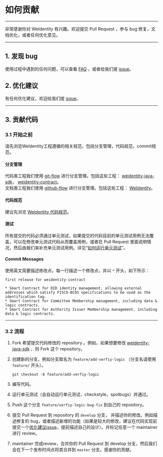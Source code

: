 # 如何贡献

---

非常感谢你对 WeIdentity 有兴趣。欢迎提交 Pull Request ，参与 bug 修复，文档优化，或者任何优化意见。

---

## 1. 发现 bug

使用过程中遇到的任何问题，可以查看 [FAQ](docs/zh_CN/docs/faq.md) ，或者给我们提 [issue](https://github.com/webankopen/WeIdentity/issues)。

## 2. 优化建议

有任何优化建议，欢迎给我们提 [issue](https://github.com/webankopen/WeIdentity/issues)。

---

## 3. 贡献代码

### 3.1 开始之前

请先浏览WeIdentity工程遵循的相关规范，包括分支管理，代码规范，commit规范。

#### 分支管理

代码类工程我们使用 [git-flow](https://nvie.com/posts/a-successful-git-branching-model/) 进行分支管理。包括这些工程： [weidentity-java-sdk](https://github.com/webankopen/weidentity-java-sdk)， [weidentity-contract](https://github.com/webankopen/weidentity-contract)。  
文档类工程我们使用 [github-flow](http://scottchacon.com/2011/08/31/github-flow.html) 进行分支管理。包括这些工程： [WeIdentity](https://github.com/webankopen/WeIdentity)。

#### 代码规范

建议先浏览 [WeIdentity 代码规范](docs/styleguides.md)。

#### 测试

所有提交的代码必须通过单元测试，如果提交的代码目前的单元测试用例无法覆盖，可以在修改单元测试代码从而覆盖用例，或者在 Pull Request 里面说明情况，然后由我们来补充单元测试用例。详见“[如何运行单元测试](https://weidentity.readthedocs.io/zh_CN/stable/docs/how-to-run-unit-test.html)”。

#### Commit Messages

使用英文简要描述修改点，每一行描述一个修改点，并以 `*` 开头，如下所示：

```text
first release for weidentity-contract

* Smart Contract for DID identity management, allowing external
addresses which satisfy FISCO-BCOS specifications to be used as the
identification tag.
* Smart Contract for Committee Membership management, including data &
logic contracts.
* Smart Contract for Authority Issuer Membership management, including
data & logic contracts.
```

---

### 3.2 流程

1. Fork 希望提交代码修改的 repository 。例如，如果想要修改 [weidentity-java-sdk](https://github.com/webankopen/weidentity-java-sdk) ，则 Fork 这个 repository。

2. 创建新的分支，例如分支取名为 `feature/add-verfiy-logic` （分支名请使用 `feature/` 开头）。

    ```shell
    git checkout -b feature/add-verfiy-logic
    ```

3. 编写代码。

4. 运行单元测试（会自动运行单元测试，checkstyle，spotbugs）并通过。

5. Push 这个分支 `feature/verfiy-logic-bug-fix` 到自己的 repository。

6. 提交 Pull Request 到 repository 的 `develop` 分支， 并描述你的修改。例如描述修复的 bug，或者描述新增的功能（如果是较大的修改，建议在代码实现前提交一个[优化建议issue](https://github.com/webankopen/WeIdentity/issues)，提前描述自己的设计）。并标记任意一个 maintainer 进行 review。

7. maintainer 完成review，合并你的 Pull Request 到 develop 分支，然后我们会在下一个发布时间点将其合并到 `master` 分支。感谢你的贡献。
